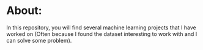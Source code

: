 # About:

In this repository, you will find several machine learning projects that I have worked on (Often because I found the dataset interesting to work with and I can solve some problem).
